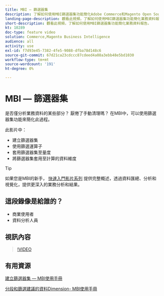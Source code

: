 ```yaml
---
title: MBI — 篩選器集
description: 了解如何使用MBI篩選器集功能簡化Adobe Commerce和Magento Open Source的業務資料報告。
landing-page-description: 觀看此視頻，了解如何使用MBI篩選器集功能簡化業務資料報告。
short-description: 觀看此視頻，了解如何使用MBI篩選器集功能簡化業務資料報告。
kt: 10289
doc-type: feature video
solution: Commerce,Magento Business Intelligence
audience: all
activity: use
exl-id: f7d93e45-7382-4fe5-9088-dfba78d148c6
source-git-commit: 67d21ca23cdccc87cdeed4a08a3ebb48e5bd1030
workflow-type: tm+mt
source-wordcount: '191'
ht-degree: 0%

---
```


# MBI — 篩選器集

是否僅分析業務資料的某些部分？ 厭倦了手動清理嗎？ 在MBI中，可以使用篩選器集功能來簡化此過程。

此影片中：

- 建立篩選器集
- 使用篩選運算子
- 套用篩選器集至量度
- 將篩選器集套用至計算的資料維度

>[!TIP]
>
>如果您是MBI的新手， [快速入門影片系列](1-overview.md) 提供完整概述，透過資料匯總、分析和視覺化，提供更深入的業務分析和結果。

## 這段錄像是給誰的？

- 商業使用者
- 資料分析人員

## 視訊內容

>[!VIDEO](https://video.tv.adobe.com/v/342408?quality=12&learn=on)

## 有用資源

[建立篩選器集 — MBI使用手冊](https://experienceleague.adobe.com/docs/commerce-business-intelligence/mbi/build/reports/ess-manage-data-filters.html)

[分段和篩選建議的資料Dimension- MBI使用手冊](https://experienceleague.adobe.com/docs/commerce-business-intelligence/mbi/best-practices/data/segment-filter.html)
